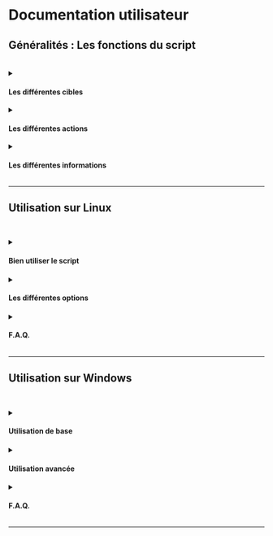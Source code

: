# Documentation utilisateur

<summary><h2> Généralités : Les fonctions du script </h2></summary>
<br>

<details>
<summary><h4> Les différentes cibles </h4></summary>
<br>

Nous vous proposons un menu permettant de faire différentes demandes (actions ou informations) sur deux cibles possibles :
  * Cible : Utilisateur
  * Cible : Ordinateur

</details>

<details>
<summary><h4> Les différentes actions </h4></summary>
<br>

Concernant la cible utilisateur, vous pouvez demander :
  * Créer un utilisateur
  * Supprimer un utilisateur
  * Modifier le mot de passe d'un utilisateur

Concernant la cible ordinateur, vous pouvez demander :
  * Redémarrer l'ordinateur
  * Eteindre l'ordinateur

</details>

<details>
<summary><h4> Les différentes informations</h4></summary>
<br>

Concernant la cible utilisateur, vous pouvez demander :
  * Les dates de connexion d'un utilisateur
  * Si l'utilisateur existe

Concernant la cible ordinateur, vous pouvez demander :
  * Le type de système d'exploitation de l'ordinateur
  * L'uptime de l'ordinateur
</details>

<HR>

<summary><h2> Utilisation sur Linux<h2></summary>
<br>

<details>
<summary><h4>Bien utiliser le script<h4></summary>
<br>

Tout d'abord, il faut vous connecter sur l'ordinateur **SRVLX01** :
  * Identifiant : _wilder_
  * Mot de passe : _Azerty1*_
<br>

Une fois connecté, vérifier d'être bien sur le dossier **/home/wilder**, avec la commande :
``` bash
pwd
```
Dans ce dossier, vous trouverez :
  * Le dossier **Documents**, où s'enregistrera les différentes demandes d'informations.
  * Le dossier **TheScriptingProject**, où se trouve le script.
<br>

Pour appeler le script, il faudra taper les commandes suivantes (tout en restant dans le dossier **/home/wilder**) :
```bash
su root
```
Vous avez besoin d'être sous l'utilisateur **Root** pour pouvoir accéder au dossier **/var/log** où s'enregistrera tout au long du script, les différents évènements de vos choix.<br>
``` bash
./TheScriptingProject/mainMenu.sh
```
Vous arriverez sur ce menu : <br>
![appelScript&menu](https://github.com/WildCodeSchool/TSSR-BDX-0924-P2-G2/blob/doc/Images/appelScript%26menu.png)
<br>

Chacun de vos choix, vous amènes à des sous-menus où à la fin, vous pourrez :
  * Soit faire des actions
  * Soit faire des demandes d'informations.

Ce script, vous permettra d'agir sur la machine cliente **CLILIN01**, grâce à une connexion SSH.

</details>


<details>
<summary><h4>Les différentes options<h4></summary>
<br>

Ce script permet d'agir sur une machine distante via une connexion SSH. Vous aurez donc besoin de connaitre :
  * Le nom d'utilisateur sur qui vous souhaitez vous connecter
  * L'adresse IP de la machine cible
  * Le mot de passe de l'utilisateur correspondant

A plusieurs reprises dans le script, une connexion SSH devra s'établir, cela se verra sous cette forme :<br>
``wilder@172.16.10.30's password ``

</details>

<details>
<summary><h4>F.A.Q.<h4></summary>
<br>

***Questions : Où sont enregistrés les informations que j'aurais demandé ?*** <br>
*Réponse* <br>
Les informations que vous aurez demandé lors du scripting, seront enregistrés dans le dossier **/home/wilder/Documents/** sous la forme suivante : info_*Cible*_*Date*.txt; avec :
  * *Cible* : Le nom de l'utilisateur ou de l'ordinateur cible.
  * *Date* : Date du recueil des informations au format *yyyymmdd*
<br>

***Questions : Vous avez parlé de journalisation, où pourrais-je retrouver ces informations ?*** <br>
*Réponse* <br>
Les informations de journalisation seront enregistrés dans le dossier **/var/log/** et dans le fichier **log_evt.log**. <br>
Les enregistrements seront sous la forme suivante : *Date*-*Heure*-*Utilisateur*-*Evenement*, avec :
  * *Date* : Date de l'évènement au format *yyymmdd*
  * *Heure* : Heure de l'évènement au format *hhmmss*
  * *Utilisateur* : Nom de l'utilisateur courant utilisant la machine **SRVLX01** exécutant le script
  * *Evenements* : Action effectué lors de l'utilisation du script :
    * Les différents choix dans le menu et les sous-menu;
    * Lors des actions ou des demandes d'informations, chaque étape sera détaillé.

</details>

<HR>

<summary><h2>Utilisation sur Windows<h2></summary>
<br>

<details>
<summary><h4>Utilisation de base<h4></summary>
<br>
<b>Comment utiliser les fonctionnalités clés :</b>
</details>


<details>
<summary><h4>Utilisation avancée<h4></summary>
<br>
<b>Comment utiliser au mieux les options :</b>
</details>


<details>
<summary><h4>F.A.Q.<h4></summary>
<br>
<b>Solutions aux problèmes connus et communs liés à l'utilisation :</b>
</details>

<HR>
